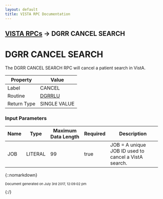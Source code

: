 ```yaml
---
layout: default
title: VISTA RPC Documentation
---
```


## [VISTA RPCs](TableOfContents) &#8594; DGRR CANCEL SEARCH
# DGRR CANCEL SEARCH

The DGRR CANCEL SEARCH RPC will cancel a patient search in VistA.

Property | Value
--- | ---
Label | CANCEL
Routine | [DGRRLU](http://code.osehra.org/dox/Routine_DGRRLU_source.html)
Return Type | SINGLE VALUE


### Input Parameters

Name | Type | Maximum Data Length | Required | Description
--- | --- | --- | --- | ---
JOB | LITERAL | 99 | true | JOB &#x3D; A unique JOB ID used to cancel a VistA search.



{::nomarkdown} <br/><p style="font-size: 11px">Document generated on July 3rd 2017, 12:09:02 pm</p>{:/}